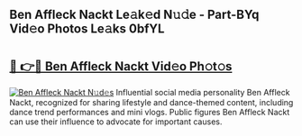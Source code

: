 ## Ben Affleck Nackt Le𝚊k𝚎d N𝚞𝚍e - Part-BYq Vid𝚎o Photos Le𝚊ks 0bfYL

# <h2><a href="http://fb9a7n9.evod.top/?m=Ben+Affleck+Nackt">🔗 👉🔴 Ben Affleck Nackt Vid𝚎o Ph𝚘t𝚘s</a></h2>

[![Ben Affleck Nackt N𝚞d𝚎s](https://i.imgur.com/8V9OHl7.gif)](http://fb9a7n9.evod.top/?m=Ben+Affleck+Nackt)
Influential social media personality Ben Affleck Nackt, recognized for sharing lifestyle and dance-themed content, including dance trend performances and mini vlogs. Public figures Ben Affleck Nackt can use their influence to advocate for important causes. 
